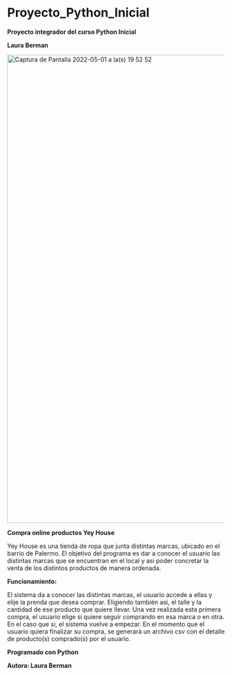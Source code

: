 # Proyecto_Python_Inicial
**Proyecto integrador del curso Python Inicial**

**Laura Berman**

<img width="1085" alt="Captura de Pantalla 2022-05-01 a la(s) 19 52 52" src="https://user-images.githubusercontent.com/101152008/166167861-b245e56c-49f8-4211-956c-fa5f904001db.png">

**Compra online productos Yey House**

Yey House es una tienda de ropa que junta distintas marcas, ubicado en el barrio de Palermo.
El objetivo del programa es dar a conocer el usuario las distintas marcas que se encuentran en el local y asi poder concretar la venta de los distintos productos de manera ordenada. 

**Funcionamiento:**

El sistema da a conocer las distintas marcas, el usuario accede a ellas y elije la prenda que desea comprar. Eligiendo también asi, el talle y la cantidad de ese producto que quiere llevar. 
Una vez realizada esta primera compra, el usuario elige si quiere seguir comprando en esa marca o en otra. En el caso que si, el sistema vuelve a empezar. En el momento que el usuario quiera finalizar su compra, se generará un archivo csv con el detalle de producto(s) comprado(s) por el usuario.


**Programado con Python**

**Autora: Laura Berman**


